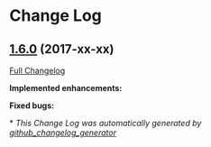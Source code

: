 # Change Log

## [1.6.0](https://github.com/zammad/zammad/tree/1.6.0) (2017-xx-xx)
[Full Changelog](https://github.com/zammad/zammad/compare/1.4.0...1.5.0)

**Implemented enhancements:**




**Fixed bugs:**




\* *This Change Log was automatically generated by [github_changelog_generator](https://github.com/skywinder/Github-Changelog-Generator)*